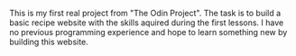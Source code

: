 This is my first real project from "The Odin Project".
The task is to build a basic recipe website with the skills aquired during
the first lessons.
I have no previous programming experience and hope to learn something new
by building this website.

